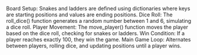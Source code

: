 Board Setup: Snakes and ladders are defined using dictionaries where keys are starting positions and values are ending positions.
Dice Roll: The roll_dice() function generates a random number between 1 and 6, simulating a dice roll.
Player Movement: The move_player() function moves the player based on the dice roll, checking for snakes or ladders.
Win Condition: If a player reaches exactly 100, they win the game.
Main Game Loop: Alternates between players, rolling dice, and updating positions until a player wins.
